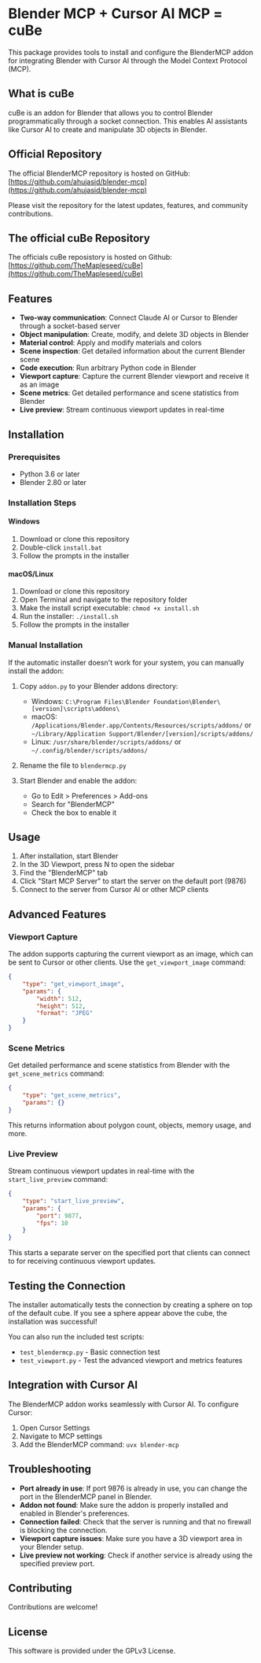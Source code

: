 # Blender MCP + Cursor AI MCP = cuBe

This package provides tools to install and configure the BlenderMCP addon for integrating Blender with Cursor AI through the Model Context Protocol (MCP).

## What is cuBe
cuBe is an addon for Blender that allows you to control Blender programmatically through a socket connection. This enables AI assistants like Cursor AI to create and manipulate 3D objects in Blender.

## Official Repository

The official BlenderMCP repository is hosted on GitHub:
[https://github.com/ahujasid/blender-mcp](https://github.com/ahujasid/blender-mcp)

Please visit the repository for the latest updates, features, and community contributions.

## The official cuBe Repository

The officials cuBe reposistory is hosted on 
Github:
[https://github.com/TheMapleseed/cuBe](https://github.com/TheMapleseed/cuBe)

## Features

- **Two-way communication**: Connect Claude AI or Cursor to Blender through a socket-based server
- **Object manipulation**: Create, modify, and delete 3D objects in Blender
- **Material control**: Apply and modify materials and colors
- **Scene inspection**: Get detailed information about the current Blender scene
- **Code execution**: Run arbitrary Python code in Blender
- **Viewport capture**: Capture the current Blender viewport and receive it as an image
- **Scene metrics**: Get detailed performance and scene statistics from Blender
- **Live preview**: Stream continuous viewport updates in real-time

## Installation

### Prerequisites

- Python 3.6 or later
- Blender 2.80 or later

### Installation Steps

#### Windows

1. Download or clone this repository
2. Double-click `install.bat`
3. Follow the prompts in the installer

#### macOS/Linux

1. Download or clone this repository
2. Open Terminal and navigate to the repository folder
3. Make the install script executable: `chmod +x install.sh`
4. Run the installer: `./install.sh`
5. Follow the prompts in the installer

### Manual Installation

If the automatic installer doesn't work for your system, you can manually install the addon:

1. Copy `addon.py` to your Blender addons directory:
   - Windows: `C:\Program Files\Blender Foundation\Blender\[version]\scripts\addons\`
   - macOS: `/Applications/Blender.app/Contents/Resources/scripts/addons/` or `~/Library/Application Support/Blender/[version]/scripts/addons/`
   - Linux: `/usr/share/blender/scripts/addons/` or `~/.config/blender/scripts/addons/`

2. Rename the file to `blendermcp.py`

3. Start Blender and enable the addon:
   - Go to Edit > Preferences > Add-ons
   - Search for "BlenderMCP"
   - Check the box to enable it

## Usage

1. After installation, start Blender
2. In the 3D Viewport, press N to open the sidebar
3. Find the "BlenderMCP" tab
4. Click "Start MCP Server" to start the server on the default port (9876)
5. Connect to the server from Cursor AI or other MCP clients

## Advanced Features

### Viewport Capture

The addon supports capturing the current viewport as an image, which can be sent to Cursor or other clients. Use the `get_viewport_image` command:

```json
{
    "type": "get_viewport_image",
    "params": {
        "width": 512,
        "height": 512,
        "format": "JPEG"
    }
}
```

### Scene Metrics

Get detailed performance and scene statistics from Blender with the `get_scene_metrics` command:

```json
{
    "type": "get_scene_metrics",
    "params": {}
}
```

This returns information about polygon count, objects, memory usage, and more.

### Live Preview

Stream continuous viewport updates in real-time with the `start_live_preview` command:

```json
{
    "type": "start_live_preview",
    "params": {
        "port": 9877,
        "fps": 10
    }
}
```

This starts a separate server on the specified port that clients can connect to for receiving continuous viewport updates.

## Testing the Connection

The installer automatically tests the connection by creating a sphere on top of the default cube. If you see a sphere appear above the cube, the installation was successful!

You can also run the included test scripts:

- `test_blendermcp.py` - Basic connection test
- `test_viewport.py` - Test the advanced viewport and metrics features

## Integration with Cursor AI

The BlenderMCP addon works seamlessly with Cursor AI. To configure Cursor:

1. Open Cursor Settings
2. Navigate to MCP settings
3. Add the BlenderMCP command: `uvx blender-mcp`

## Troubleshooting

- **Port already in use**: If port 9876 is already in use, you can change the port in the BlenderMCP panel in Blender.
- **Addon not found**: Make sure the addon is properly installed and enabled in Blender's preferences.
- **Connection failed**: Check that the server is running and that no firewall is blocking the connection.
- **Viewport capture issues**: Make sure you have a 3D viewport area in your Blender setup.
- **Live preview not working**: Check if another service is already using the specified preview port.

## Contributing

Contributions are welcome!

## License

This software is provided under the GPLv3 License. 
